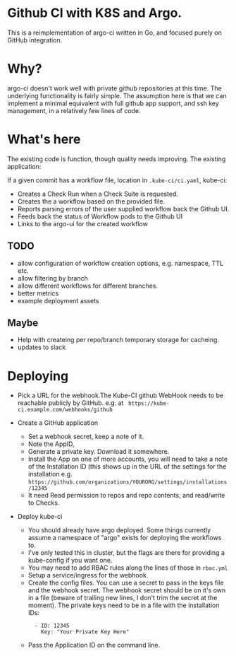 # Github CI with K8S and Argo.

This is a reimplementation of argo-ci written in Go,
and focused purely on GitHub integration.

# Why?
argo-ci doesn't work well with private github repositories at this time. The
underlying functionality is fairly simple. The assumption here is that we can
implement a minimal equivalent with full github app support, and ssh key
management, in a relatively few lines of code.

# What's here
The existing code is function, though quality needs improving. The existing
application:

If a given commit has a workflow file, location in ```.kube-ci/ci.yaml```,
kube-ci:
- Creates a Check Run when a Check Suite is requested.  
- Creates the a workflow based on the provided file. 
- Reports parsing errors of the user supplied workflow back the Github UI.
- Feeds back the status of Workflow pods to the Github UI
- Links to the argo-ui for the created workflow

## TODO
- allow configuration of workflow creation options, e.g. namespace, TTL etc.
- allow filtering by branch
- allow different workflows for different branches.
- better metrics
- example deployment assets

## Maybe
- Help with createing per repo/branch temporary storage for cacheing.
- updates to slack

# Deploying

- Pick a URL for the webhook.The Kube-CI github WebHook needs to be reachable
  publicly by GitHub. e.g. at ``` https://kube-ci.example.com/webhooks/github```

- Create a GitHub application
  - Set a webhook secret, keep a note of it.
  - Note the AppID,  
  - Generate a private key. Download it somewhere.
  - Install the App on one of more accounts, you will need to take a note
    of the Installation ID (this shows up in the URL of the settings for the
    installation e.g.
    ```https://github.com/organizations/YOURORG/settings/installations/12345```
  - It need Read permission to repos and repo contents, and read/write to
    Checks.

- Deploy kube-ci
  - You should already have argo deployed. Some things currently assume a
    namespace of "argo" exists for deploying the workflows to.
  - I've only tested this in cluster, but the flags are there for providing
    a kube-config if you want one.
  - You may need to add RBAC rules along the lines of those in `rbac.yml`
  - Setup a service/ingress for the webhook.
  - Create the config files. You can use a secret to pass in the keys file and
    the webhook secret. The webhook secret should be on it's own in a file
    (beware of trailing new lines, I don't trim the secret at the moment).
    The private keys need to be in a file with the installation IDs:
    ``` 
      - ID: 12345
        Key: "Your Private Key Here"
    ```
   - Pass the Application ID on the command line.



